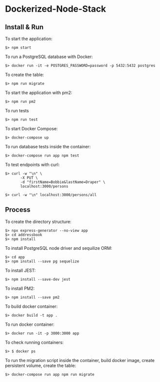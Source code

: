 # Dockerized-Node-Stack

## Install & Run

To start the application:
```
$> npm start
```

To run a PostgreSQL database with Docker:
```
$> docker run -it -e POSTGRES_PASSWORD=password -p 5432:5432 postgres
```

To create the table:
```
$> npm run migrate
```

To start the application with pm2:
```
$> npm run pm2
```

To run tests
```
$> npm run test
```

To start Docker Compose:
```
$> docker-compose up
```

To run database tests inside the container:
```
$> docker-compose run app npm test
```

To test endpoints with curl:
```
$> curl -w "\n" \
       -X PUT \
       -d "firstName=Bobbie&lastName=Draper" \
       localhost:3000/persons

$> curl -w "\n" localhost:3000/persons/all
```

## Process

To create the directory structure:
```
$> npx express-generator --no-view app
$> cd addressbook
$> npm install
```

To install PostgreSQL node driver and sequilize ORM:
```
$> cd app
$> npm install --save pg sequelize
```

To install JEST:
```
$> npm install --save-dev jest
```

To install PM2:
```
$> npm install --save pm2
```

To build docker container:
```
$> docker build -t app .
```

To run docker container:
```
$> docker run -it -p 3000:3000 app
```

To check running containers:
```
$> $ docker ps
```

To run the migration script inside the container, build docker image, create persistent volume, create the table:
```
$> docker-compose run app npm run migrate
```